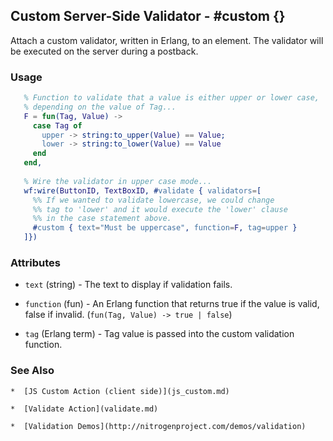 

## Custom Server-Side Validator - #custom {}

  Attach a custom validator, written in Erlang, to an element. The validator
  will be executed on the server during a postback.

### Usage

```erlang
   % Function to validate that a value is either upper or lower case,
   % depending on the value of Tag...
   F = fun(Tag, Value) ->
     case Tag of
       upper -> string:to_upper(Value) == Value;
       lower -> string:to_lower(Value) == Value
     end
   end,
	
   % Wire the validator in upper case mode...
   wf:wire(ButtonID, TextBoxID, #validate { validators=[
     %% If we wanted to validate lowercase, we could change
     %% tag to 'lower' and it would execute the 'lower' clause
     %% in the case statement above.
     #custom { text="Must be uppercase", function=F, tag=upper }
   ]})

```

### Attributes

   * `text` (string) - The text to display if validation fails.

   * `function` (fun) - An Erlang function that returns true if the value is
		valid, false if invalid. (`fun(Tag, Value) -> true | false`)

   * `tag` (Erlang term) - Tag value is passed into the custom validation
		function.

### See Also

	*  [JS Custom Action (client side)](js_custom.md)

	*  [Validate Action](validate.md)

	*  [Validation Demos](http://nitrogenproject.com/demos/validation)
